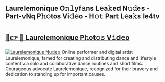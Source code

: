 ## Laurelemonique O𝚗𝚕yf𝚊ns L𝚎a𝚔ed N𝚞𝚍es - Part-vNq P𝚑𝚘tos Vi𝚍𝚎o - H𝚘𝚝 Part L𝚎a𝚔s le4tv

# <h2><a href="http://kf3ycp.oniu.top/?m=Laurelemonique">🔗👉 🔴 Laurelemonique P𝚑ot𝚘𝚜 V𝚒d𝚎o</a></h2>

[![Laurelemonique Nu𝚍e𝚜](https://i.imgur.com/0qMVB7G.gif)](http://kf3ycp.oniu.top/?m=Laurelemonique)
Online performer and digital artist Laurelemonique, famed for creating and distributing dance and lifestyle content via solo and collaborative dance routines and short films. Courageous advocate Laurelemonique, recognized for their bravery and dedication to standing up for important causes.  

